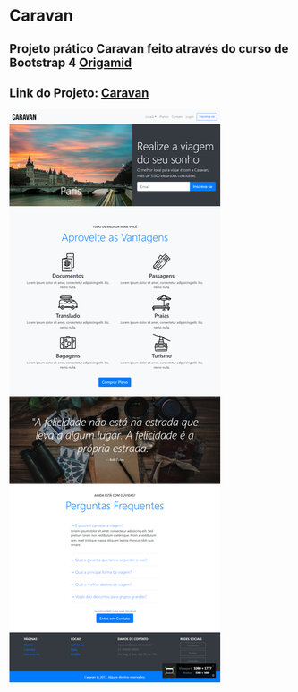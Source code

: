 # Caravan

## Projeto prático Caravan feito através do curso de Bootstrap 4 [Origamid](https://www.origamid.com/curso/bootstrap-4)

## Link do Projeto: [Caravan](https://marcelo-rafael.github.io/bootstrap-projeto-caravan/)

![Caravan](projeto-caravan.jpg)
